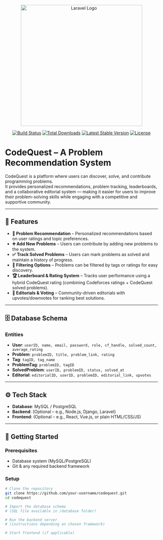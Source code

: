 <p align="center"><a href="https://laravel.com" target="_blank"><img src="https://raw.githubusercontent.com/laravel/art/master/logo-lockup/5%20SVG/2%20CMYK/1%20Full%20Color/laravel-logolockup-cmyk-red.svg" width="400" alt="Laravel Logo"></a></p>

<p align="center">
<a href="https://github.com/laravel/framework/actions"><img src="https://github.com/laravel/framework/workflows/tests/badge.svg" alt="Build Status"></a>
<a href="https://packagist.org/packages/laravel/framework"><img src="https://img.shields.io/packagist/dt/laravel/framework" alt="Total Downloads"></a>
<a href="https://packagist.org/packages/laravel/framework"><img src="https://img.shields.io/packagist/v/laravel/framework" alt="Latest Stable Version"></a>
<a href="https://packagist.org/packages/laravel/framework"><img src="https://img.shields.io/packagist/l/laravel/framework" alt="License"></a>
</p>

# CodeQuest – A Problem Recommendation System

CodeQuest is a platform where users can discover, solve, and contribute programming problems.  
It provides personalized recommendations, problem tracking, leaderboards, and a collaborative editorial system — making it easier for users to improve their problem-solving skills while engaging with a competitive and supportive community.

---

## 📌 Features

- **🔮 Problem Recommendation** – Personalized recommendations based on user ratings and topic preferences.  
- **➕ Add New Problems** – Users can contribute by adding new problems to the system.  
- **✅ Track Solved Problems** – Users can mark problems as solved and maintain a history of progress.  
- **🎯 Filtering Options** – Problems can be filtered by tags or ratings for easy discovery.  
- **🏆 Leaderboard & Rating System** – Tracks user performance using a hybrid CodeQuest rating (combining Codeforces ratings + CodeQuest solved problems).  
- **📝 Editorials & Voting** – Community-driven editorials with upvotes/downvotes for ranking best solutions.  

---

## 🗄️ Database Schema

### Entities
- **User**: `userID, name, email, password, role, cf_handle, solved_count, average_rating`  
- **Problem**: `problemID, title, problem_link, rating`  
- **Tag**: `tagID, tag_name`  
- **ProblemTag**: `problemID, tagID`  
- **SolvedProblem**: `userID, problemID, status, solved_at`  
- **Editorial**: `editorialID, userID, problemID, editorial_link, upvotes`  

---

## ⚙️ Tech Stack

- **Database**: MySQL / PostgreSQL  
- **Backend**: (Optional – e.g., Node.js, Django, Laravel)  
- **Frontend**: (Optional – e.g., React, Vue.js, or plain HTML/CSS/JS)  

---

## 🚀 Getting Started

### Prerequisites
- Database system (MySQL/PostgreSQL)  
- Git & any required backend framework  

### Setup
```bash
# Clone the repository
git clone https://github.com/your-username/codequest.git
cd codequest

# Import the database schema
# (SQL file available in /database folder)

# Run the backend server
# (instructions depending on chosen framework)

# Start frontend (if applicable)
